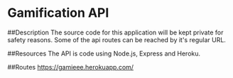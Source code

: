 # Gamification API

##Description
The source code for this application will be kept private for safety reasons. Some of the api routes can be reached by it's regular URL.

##Resources
The API is code using Node.js, Express and Heroku.

##Routes
https://gamieee.herokuapp.com/
